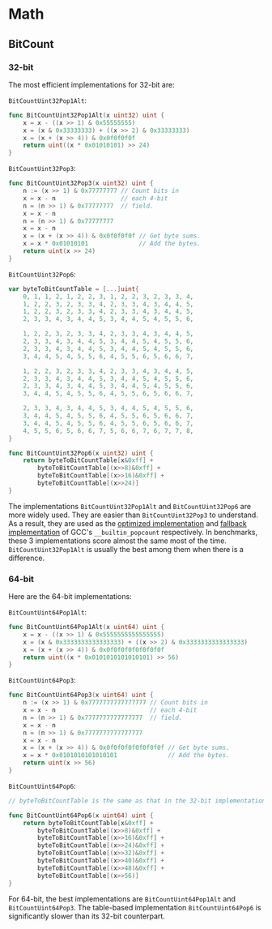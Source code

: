 # Math

## BitCount

### 32-bit

The most efficient implementations for 32-bit are:

`BitCountUint32Pop1Alt`:

```go
func BitCountUint32Pop1Alt(x uint32) uint {
	x = x - ((x >> 1) & 0x55555555)
	x = (x & 0x33333333) + ((x >> 2) & 0x33333333)
	x = (x + (x >> 4)) & 0x0f0f0f0f
	return uint((x * 0x01010101) >> 24)
}
```

`BitCountUint32Pop3`:

```go
func BitCountUint32Pop3(x uint32) uint {
	n := (x >> 1) & 0x77777777 // Count bits in
	x = x - n                  // each 4-bit
	n = (n >> 1) & 0x77777777  // field.
	x = x - n
	n = (n >> 1) & 0x77777777
	x = x - n
	x = (x + (x >> 4)) & 0x0f0f0f0f // Get byte sums.
	x = x * 0x01010101              // Add the bytes.
	return uint(x >> 24)
}
```

`BitCountUint32Pop6`:

```go
var byteToBitCountTable = [...]uint{
	0, 1, 1, 2, 1, 2, 2, 3, 1, 2, 2, 3, 2, 3, 3, 4,
	1, 2, 2, 3, 2, 3, 3, 4, 2, 3, 3, 4, 3, 4, 4, 5,
	1, 2, 2, 3, 2, 3, 3, 4, 2, 3, 3, 4, 3, 4, 4, 5,
	2, 3, 3, 4, 3, 4, 4, 5, 3, 4, 4, 5, 4, 5, 5, 6,

	1, 2, 2, 3, 2, 3, 3, 4, 2, 3, 3, 4, 3, 4, 4, 5,
	2, 3, 3, 4, 3, 4, 4, 5, 3, 4, 4, 5, 4, 5, 5, 6,
	2, 3, 3, 4, 3, 4, 4, 5, 3, 4, 4, 5, 4, 5, 5, 6,
	3, 4, 4, 5, 4, 5, 5, 6, 4, 5, 5, 6, 5, 6, 6, 7,

	1, 2, 2, 3, 2, 3, 3, 4, 2, 3, 3, 4, 3, 4, 4, 5,
	2, 3, 3, 4, 3, 4, 4, 5, 3, 4, 4, 5, 4, 5, 5, 6,
	2, 3, 3, 4, 3, 4, 4, 5, 3, 4, 4, 5, 4, 5, 5, 6,
	3, 4, 4, 5, 4, 5, 5, 6, 4, 5, 5, 6, 5, 6, 6, 7,

	2, 3, 3, 4, 3, 4, 4, 5, 3, 4, 4, 5, 4, 5, 5, 6,
	3, 4, 4, 5, 4, 5, 5, 6, 4, 5, 5, 6, 5, 6, 6, 7,
	3, 4, 4, 5, 4, 5, 5, 6, 4, 5, 5, 6, 5, 6, 6, 7,
	4, 5, 5, 6, 5, 6, 6, 7, 5, 6, 6, 7, 6, 7, 7, 8,
}

func BitCountUint32Pop6(x uint32) uint {
	return byteToBitCountTable[x&0xff] +
		byteToBitCountTable[(x>>8)&0xff] +
		byteToBitCountTable[(x>>16)&0xff] +
		byteToBitCountTable[(x>>24)]
}
```

The implementations `BitCountUint32Pop1Alt` and `BitCountUint32Pop6` are more widely used. They are easier than `BitCountUint32Pop3` to understand. As a result, they are used as the [optimized implementation](https://github.com/gcc-mirror/gcc/blob/master/libgcc/libgcc2.c#L847-L850) and [fallback implementation](https://github.com/gcc-mirror/gcc/blob/master/libgcc/libgcc2.c#L852-L857) of GCC's `__builtin_popcount` respectively. In benchmarks, these 3 implementations score almost the same most of the time. `BitCountUint32Pop1Alt` is usually the best among them when there is a difference.

### 64-bit

Here are the 64-bit implementations:

`BitCountUint64Pop1Alt`:

```go
func BitCountUint64Pop1Alt(x uint64) uint {
	x = x - ((x >> 1) & 0x5555555555555555)
	x = (x & 0x3333333333333333) + ((x >> 2) & 0x3333333333333333)
	x = (x + (x >> 4)) & 0x0f0f0f0f0f0f0f0f
	return uint((x * 0x0101010101010101) >> 56)
}
```

`BitCountUint64Pop3`:

```go
func BitCountUint64Pop3(x uint64) uint {
	n := (x >> 1) & 0x7777777777777777 // Count bits in
	x = x - n                          // each 4-bit
	n = (n >> 1) & 0x7777777777777777  // field.
	x = x - n
	n = (n >> 1) & 0x7777777777777777
	x = x - n
	x = (x + (x >> 4)) & 0x0f0f0f0f0f0f0f0f // Get byte sums.
	x = x * 0x0101010101010101              // Add the bytes.
	return uint(x >> 56)
}
```

`BitCountUint64Pop6`:

```go
// byteToBitCountTable is the same as that in the 32-bit implementation above.

func BitCountUint64Pop6(x uint64) uint {
	return byteToBitCountTable[x&0xff] +
		byteToBitCountTable[(x>>8)&0xff] +
		byteToBitCountTable[(x>>16)&0xff] +
		byteToBitCountTable[(x>>24)&0xff] +
		byteToBitCountTable[(x>>32)&0xff] +
		byteToBitCountTable[(x>>40)&0xff] +
		byteToBitCountTable[(x>>48)&0xff] +
		byteToBitCountTable[(x>>56)]
}
```

For 64-bit, the best implementations are `BitCountUint64Pop1Alt` and `BitCountUint64Pop3`. The table-based implementation `BitCountUint64Pop6` is significantly slower than its 32-bit counterpart.

